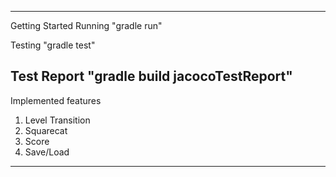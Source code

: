 ---------------------------------------------------------------------
Getting Started
Running
"gradle run"

Testing
"gradle test"

Test Report
"gradle build jacocoTestReport"
---------------------------------------------------------------------
Implemented features
1. Level Transition
2. Squarecat
3. Score
4. Save/Load
---------------------------------------------------------------------


